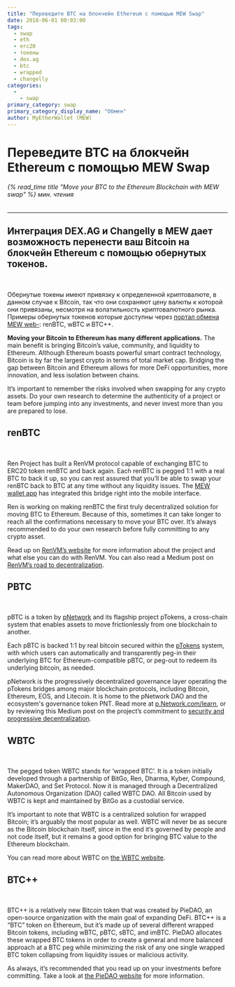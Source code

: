 ```yaml
---
title: "Переведите BTC на блокчейн Ethereum с помощью MEW Swap"
date: 2018-06-01 00:03:00
tags:
  - swap
  - eth
  - erc20
  - токены
  - dex.ag
  - btc
  - wrapped
  - changelly
categories:
  - 
    - swap
primary_category: swap
primary_category_display_name: "Обмен"
author: MyEtherWallet (MEW)
---
```


# **Переведите BTC на блокчейн Ethereum с помощью MEW Swap**

###### {% read_time title "Move your BTC to the Ethereum Blockchain with MEW swap" %} мин. чтения

* * *

## **Интеграция DEX.AG и Changelly в MEW дает возможность перенести ваш Bitcoin на блокчейн Ethereum с помощью обернутых токенов.**

<br>

Обернутые токены имеют привязку к определенной криптовалюте, в данном случае к Bitcoin, так что они сохраняют цену валюты к которой они привязаны, несмотря на волатильность криптовалютного рынка. Примеры обернутых токенов которые доступны через [портал обмена MEW web-][swap]: renBTC, wBTC и BTC++.

**Moving your Bitcoin to Ethereum has many different applications.** The main benefit is bringing Bitcoin’s value, community, and liquidity to Ethereum. Although Ethereum boasts powerful smart contract technology, Bitcoin is by far the largest crypto in terms of total market cap. Bridging the gap between Bitcoin and Ethereum allows for more DeFi opportunities, more innovation, and less isolation between chains.

It’s important to remember the risks involved when swapping for any crypto assets. Do your own research to determine the authenticity of a project or team before jumping into any investments, and never invest more than you are prepared to lose.

## **renBTC**

<br>

Ren Project has built a RenVM protocol capable of exchanging BTC to ERC20 token renBTC and back again. Each renBTC is pegged 1:1 with a real BTC to back it up, so you can rest assured that you’ll be able to swap your renBTC back to BTC at any time without any liquidity issues. The [MEW wallet app][mw] has integrated this bridge right into the mobile interface.

Ren is working on making renBTC the first truly decentralized solution for moving BTC to Ethereum. Because of this, sometimes it can take longer to reach all the confirmations necessary to move your BTC over. It’s always recommended to do your own research before fully committing to any crypto asset.

Read up on [RenVM’s website][ren] for more information about the project and what else you can do with RenVM. You can also read a Medium post on [RenVM’s road to decentralization][renmap].

## **PBTC**

<br>

pBTC is a token by [pNetwork][pn] and its flagship project pTokens, a cross-chain system that enables assets to move frictionlessly from one blockchain to another.

Each pBTC is backed 1:1 by real bitcoin secured within the [pTokens][pt] system, with which users can automatically and transparently peg-in their underlying BTC for Ethereum-compatible pBTC, or peg-out to redeem its underlying bitcoin, as needed.

pNetwork is the progressively decentralized governance layer operating the pTokens bridges among major blockchain protocols, including Bitcoin, Ethereum, EOS, and Litecoin. It is home to the pNetwork DAO and the ecosystem's governance token PNT. Read more at [p.Network.com/learn][pl], or by reviewing this Medium post on the project’s commitment to [security and progressive decentralization][pm].

## **WBTC**

<br>

The pegged token WBTC stands for ‘wrapped BTC’. It is a token initially developed through a partnership of BitGo, Ren, Dharma, Kyber, Compound, MakerDAO, and Set Protocol. Now it is managed through a Decentralized Autonomous Organization (DAO) called WBTC DAO. All Bitcoin used by WBTC is kept and maintained by BitGo as a custodial service.

It’s important to note that WBTC is a centralized solution for wrapped Bitcoin; it’s arguably the most popular as well. WBTC will never be as secure as the Bitcoin blockchain itself, since in the end it’s governed by people and not code itself, but it remains a good option for bringing BTC value to the Ethereum blockchain.

You can read more about WBTC on [the WBTC website][wbtc].

## **BTC++**

<br>

BTC++ is a relatively new Bitcoin token that was created by PieDAO, an open-source organization with the main goal of expanding DeFi. BTC++ is a “BTC” token on Ethereum, but it’s made up of several different wrapped Bitcoin tokens, including wBTC, pBTC, sBTC, and imBTC. PieDAO allocates these wrapped BTC tokens in order to create a general and more balanced approach at a BTC peg while minimizing the risk of any one single wrapped BTC token collapsing from liquidity issues or malicious activity.

As always, it’s recommended that you read up on your investments before committing. Take a look at [the PieDAO website][pdao] for more information.

[mw]: /@@@@@@/mewwallet/ren_mw/

[ren]: https://renproject.io/renvm

[renmap]: https://medium.com/renproject/renvm-and-the-road-to-decentralisation-72213c3bee3a

[wbtc]: https://wbtc.network/

[pdao]: https://pools.piedao.org/

[swap]: /@@@@@@/swap/swapping-via-kyber-bity-changelly/

[pn]: https://p.network/

[pt]: https://dapp.ptokens.io/

[pl]: https://p.network/learn

[pm]: https://medium.com/pnetwork/pnetwork-dawn-introducing-pnetwork-nodes-97fd502aceca
